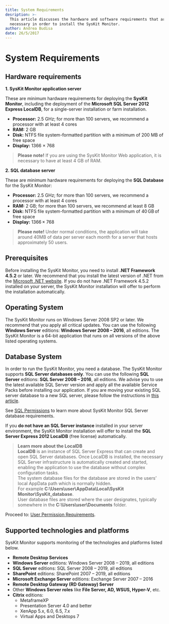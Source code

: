 ```yaml
---
title: System Requirements
desription: >-
  This article discusses the hardware and software requirements that are
  necessary in order to install the SysKit Monitor.
author: Andrea Budisa
date: 26/5/2017
---
```


# System Requirements

## Hardware requirements

**1. SysKit Monitor application server**

These are minimum hardware requirements for deploying the **SysKit Monitor**, including the deployment of the **Microsoft SQL Server 2012 Express LocalDB**, for a single-server installation or farm installation.

* **Processor:** 2.5 GHz; for more than 100 servers, we recommend a processor with at least 4 cores
* **RAM:** 2 GB
* **Disk:** NTFS file system-formatted partition with a minimum of 200 MB of free space
* **Display:** 1366 × 768

> **Please note!** If you are using the SysKit Monitor Web application, it is necessary to have at least 4 GB of RAM.

**2. SQL database server**

These are minimum hardware requirements for deploying the **SQL Database** for the SysKit Monitor:

* **Processor:** 2.5 GHz; for more than 100 servers, we recommend a processor with at least 4 cores
* **RAM:** 2 GB; for more than 100 servers, we recommend at least 8 GB
* **Disk:** NTFS file system-formatted partition with a minimum of 40 GB of free space
* **Display:** 1366 × 768

> **Please note!** Under normal conditions, the application will take around 40MB of data per server each month for a server that hosts approximately 50 users.

## Prerequisites

Before installing the SysKit Monitor, you need to install **.NET Framework 4.5.2** or later. We recommend that you install the latest version of .NET from the [Microsoft .NET website](https://www.microsoft.com/NET/). If you do not have .NET Framework 4.5.2 installed on your server, the SysKit Monitor installation will offer to perform the installation automatically.

## Operating System

The SysKit Monitor runs on Windows Server 2008 SP2 or later. We recommend that you apply all critical updates. You can use the following **Windows Server** editions: **Windows Server 2008 – 2016**, all editions. The SysKit Monitor is a 64-bit application that runs on all versions of the above listed operating systems.

## Database System

In order to run the SysKit Monitor, you need a database. The SysKit Monitor supports **SQL Server databases only**. You can use the following **SQL Server** editions: **SQL Server 2008 – 2016**, all editions. We advise you to use the latest available SQL Server version and apply all the available Service Packs before installing our application. If you are moving your existing SQL server database to a new SQL server, please follow the instructions in [this article](../how-to/move-database-to-new-server.md).

See [SQL Permissions](../installation-configuration/configuration-wizard/sql-permissions/create-sql-login.md) to learn more about SysKit Monitor SQL Server database requirements.

If you **do not have an SQL Server instance** installed in your server environment, the SysKit Monitor installation will offer to install the **SQL Server Express 2012 LocalDB** \(free license\) automatically.

> **Learn more about the LocalDB**  
> **LocalDB** is an instance of SQL Server Express that can create and open SQL Server databases. Once LocalDB is installed, the necessary SQL Server infrastructure is automatically created and started, enabling the application to use the database without complex configuration tasks.  
> The system database files for the database are stored in the users’ local AppData path which is normally hidden.  
> For example **C:\Users\user\AppData\Local\SysKit Monitor\SysKit\_database**.  
> User database files are stored where the user designates, typically somewhere in the **C:\Users\user\Documents** folder.

Proceed to: [User Permission Requirements](user-permission-requirements.md).

## Supported technologies and platforms

SysKit Monitor supports monitoring of the technologies and platforms listed below.

* **Remote Desktop Services**
* **Windows Server** editions: Windows Server 2008 – 2019, all editions
* **SQL Server** editions: SQL Server 2008 – 2019, all editions
* **SharePoint** editions: SharePoint 2007 – 2019, all editions
* **Microsoft Exchange Server** editions: Exchange Server 2007 – 2016
* **Remote Desktop Gateway \(RD Gateway\) Server**
* Other **Windows Server roles** like **File Server, AD, WSUS, Hyper-V**, etc.
* **Citrix** editions:
  * MetaframeXP
  * Presentation Server 4.0 and better
  * XenApp 5.x, 6.0, 6.5, 7.x
  * Virtual Apps and Desktops 7

